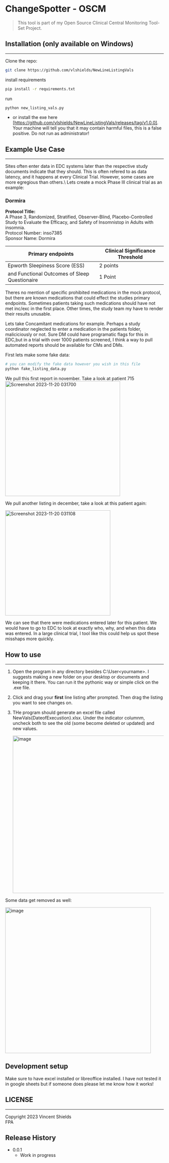 # ChangeSpotter - OSCM
> This tool is part of my Open Source Clinical Central Monitoring Tool-Set Project.


## Installation (only available on Windows)
---------------------
Clone the repo:

```sh
git clone https://github.com/vlshields/NewLineListingVals
```
install requirements

```sh
pip install -r requirements.txt
```
run
```sh
python new_listing_vals.py
```
* or install the exe here [https://github.com/vlshields/NewLineListingVals/releases/tag/v1.0.0]. Your machine will tell you that it may contain harmful files, this is a false positive. Do not run as administrator! 

## Example Use Case
---------------------------------
Sites often enter data in EDC systems later than the respective study documents indicate that they should. This is often refered to as data latency, and it happens at every Clinical Trial.
However, some cases are more egregious than others.\ Lets create a mock Phase III clinical trial as an example:

### Dormira
**Protocol Title:** <br>
A Phase 3, Randomized, Stratified, Observer-Blind, 
Placebo-Controlled Study to Evaluate the Efficacy, and Safety of Insomnistop in 
Adults with insomnia.<br>
Protocol Number: inso7385<br>
Sponsor Name: Dormira

| Primary endpoints| Clinical Significance Threshold|  
|--------------|-----------|
|  Epworth Sleepiness Score (ESS)|2 points|
| and Functional Outcomes of Sleep Questionaire| 1 Point| 



Theres no mention of specific prohibited medications in the mock protocol, but there are known medications that could effect the studies primary endpoints. Sometimes patients taking such medications
should have not met inc/exc in the first place. Other times, the study team my have to render their results unusable.

Lets take Concamitant medications for example. Perhaps a study coordinator neglected to enter a medication in the patients folder, maliciciously or not. Sure DM could have programatic flags for this in
EDC,but in a trial with over 1000 patients screened, I think a way to pull automated reports should be available for CMs and DMs.

First lets make some fake data:

```sh
# you can modify the fake data however you wish in this file
python fake_listing_data.py
```
We pull this first report in november. Take a look at patient 715
<img width="365" alt="Screenshot 2023-11-20 031700" src="https://github.com/vlshields/NewLineListingVals/assets/25306963/6d7782f0-7f83-4ffa-9ca4-da8b9f8e7e6d">

We pull another listing in december, take a look at this patient again: 

<img width="334" alt="Screenshot 2023-11-20 031108" src="https://github.com/vlshields/NewLineListingVals/assets/25306963/4d11345f-5af9-4f7d-8bda-df1129bbf53c">

We can see that there were medications entered later for this patient. We would have to go to EDC to look at exactly who, why, and when this data was entered. In a large clinical trial, I tool like this could help us spot
these misshaps more quickly.

## How to use
-------------------------
1. Open the program in any directory besides C:\User\<yourname>. I suggests making a new folder on your desktop or documents and keeping it there. You can run it the pythonic way or simple click on the .exe file.
2. Click and drag your **first** line listing after prompted. Then drag the listing you want to see changes on.
3. THe program should generate an excel file called NewVals{DateofExecustion}.xlsx. Under the indicator columnm, uncheck both to see the old (some become deleted or updated) and new values.

   <img width="500" alt="image" src="https://github.com/vlshields/NewLineListingVals/assets/25306963/c0ddfa89-3991-4807-9b36-d944916f2d97">

Some data get removed as well:

<img width="463" alt="image" src="https://github.com/vlshields/NewLineListingVals/assets/25306963/d01d81a2-0910-4535-96ac-ce61e9b0efd5">



## Development setup

Make sure to have excel installed or libreoffice installed. I have not tested it in google sheets but if someone does please let me know how it works!

## LICENSE 
----------------

Copyright 2023 Vincent Shields<br>
FPA

## Release History

* 0.0.1
    * Work in progress

